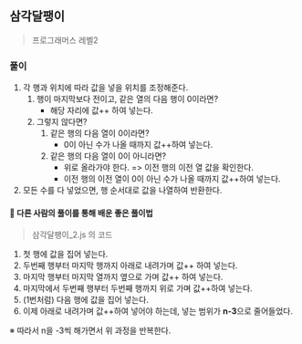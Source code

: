 ## 삼각달팽이
> 프로그래머스 레벨2

### 풀이
1. 각 행과 위치에 따라 값을 넣을 위치를 조정해준다. 
   1. 행이 마지막보다 전이고, 같은 열의 다음 행이 0이라면? 
      - 해당 자리에 값++ 하여 넣는다. 
    2. 그렇지 않다면?
       1. 같은 행의 다음 열이 0이라면?
          - 0이 아닌 수가 나올 때까지 값++하여 넣는다. 
       2. 같은 행의 다음 열이 0이 아니라면?
          - 위로 올라가야 한다. => 이전 행의 이전 열 값을 확인한다.  
          - 이전 행의 이전 열이 0이 아닌 수가 나올 때까지 값++하여 넣는다. 
2. 모든 수를 다 넣었으면, 행 순서대로 값을 나열하여 반환한다. 

#### 📌 다른 사람의 풀이를 통해 배운 좋은 풀이법
> 삼각달팽이_2.js 의 코드
1. 첫 행에 값을 집어 넣는다. 
2. 두번째 행부터 마지막 행까지 아래로 내려가며 값++ 하여 넣는다. 
3. 마지막 행부터 마지막 열까지 옆으로 가며 값++ 하여 넣는다. 
4. 마지막에서 두번째 행부터 두번째 행까지 위로 가며 값++하여 넣는다. 
5. (1번처럼) 다음 행에 값을 집어 넣는다. 
6. 이제 아래로 내려가며 값++하여 넣어야 하는데, 넣는 범위가 **n-3**으로 줄어들었다.

※ 따라서 n을 -3씩 해가면서 위 과정을 반복한다. 

